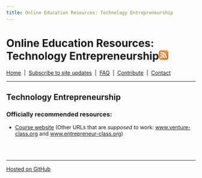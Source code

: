 ```yaml
---
title: Online Education Resources: Technology Entrepreneurship
---
```


# Online Education Resources: Technology Entrepreneurship<a href=""><img src="https://github.com/amberj/online-edu-resources/raw/gh-pages/feed-icon.png" alt="RSS Feed" /></a>
[Home](http://amberj.github.com/online-edu-resources/ "Online Educational Resources: Home") &nbsp;|&nbsp; [Subscribe to site updates](http://amberj.github.com/online-edu-resources/subscribe.html "Online Educational Resources: Subscribe to site updates") &nbsp;|&nbsp; [FAQ](http://amberj.github.com/online-edu-resources/faq.html "Online Educational Resources: FAQ") &nbsp;|&nbsp; [Contribute](http://amberj.github.com/online-edu-resources/contribute.html "Online Educational Reqources: Contribute") &nbsp;|&nbsp; [Contact](http://amberj.github.com/online-edu-resources/contact.html "Online Educational Resources: Contact")<br />

<hr />

## Technology Entrepreneurship
### Officially recommended resources:
* [Course website](http://eesley.blogspot.com/) (Other URLs that are _supposed to_ work: www.venture-class.org and www.entrepreneur-class.org)

<br /><br />
<hr />

[Hosted on GitHub](https://github.com/amberj/online-edu-resources "online-edu-resources on GitHub")
